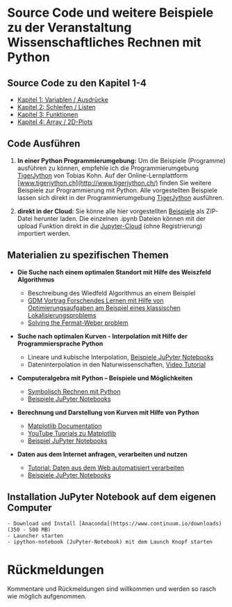 # Source Code und weitere Beispiele zu der Veranstaltung Wissenschaftliches Rechnen mit Python 

## Source Code zu den Kapitel 1-4

- [Kapitel 1: Variablen / Ausdrücke](Kapitel_1_Variablen_Ausdruecke.ipynb)
- [Kapitel 2: Schleifen / Listen](Kapitel_2_Schleifen_Listen.ipynb)
- [Kapitel 3: Funktionen](Kapitel_3_Funktionen.ipynb)
- [Kapitel 4: Array / 2D-Plots](Kapitel_4_Array_Plots.ipynb)

## Code Ausführen
1. __In einer Python Programmierumgebung:__ Um die Beispiele (Programme) ausführen zu können, empfehle ich die Programmierumgebung [TigerJython](http://jython.tobiaskohn.ch/index-de.html) von Tobias Kohn. Auf der Online-Lernplattform [www.tigerjython.ch](http://www.tigerjython.ch/) finden Sie weitere Beispiele zur Programmierung mit Python. Alle vorgestellten Beispiele lassen sich direkt in der Programmierumgebung [TigerJython](http://jython.tobiaskohn.ch/index-de.html) ausführen. 

2. __direkt in der Cloud:__ Sie könne alle hier vorgestellten [Beispiele](https://github.com/mgje/PIUMP/archive/master) als ZIP-Datei herunter laden. Die einzelnen .ipynb Dateien können mit der upload Funktion direkt in die [Jupyter-Cloud](https://try.jupyter.org/) (ohne Registrierung) importiert werden. 

## Materialien zu spezifischen Themen

- __Die Suche nach einem optimalen Standort mit Hilfe des Weiszfeld Algorithmus__ 
 	- Beschreibung des Wiedfeld Algorithmus an einem Beispiel
  	- [GDM Vortrag  Forschendes Lernen mit Hilfe von Optimierungsaufgaben am Beispiel eines klassischen Lokalisierungsproblems](http://mgje.github.io/presentations/GDM2015/#/)
  	- [Solving the Fermat-Weber problem](http://mgje.github.io/presentations/Budapest2014/#/)

- __Suche nach optimalen Kurven - Interpolation mit Hilfe der Programmiersprache Python__ 
	- Lineare und kubische Interpolation, [Beispiele JuPyter Notebooks](Interpolation_mit_SciPy_und_NumPy.ipynb)
	- Dateninterpolation in den Naturwissenschaften, [Video Tutorial](https://www.youtube.com/watch?v=sNxW40hHSZU)

- __Computeralgebra mit Python – Beispiele und Möglichkeiten__
	- [Symbolisch Rechnen mit Python](https://vimeo.com/77921640)
	- [Beispiele JuPyter Notebooks](Computeralgebra_mit_Python.ipynb)

- __Berechnung und Darstellung von Kurven mit Hilfe von Python__ 
	- [Matplotlib Documentation](http://matplotlib.org/contents.html#)
	- [YouTube Tuorials zu Matplotlib](https://www.youtube.com/watch?v=q7Bo_J8x_dw)
	- [Beispiel JuPyter Notebooks](matplotlib.ipynb)

- __Daten aus dem Internet anfragen, verarbeiten und nutzen__
	- [Tutorial: Daten aus dem Web automatisiert verarbeiten](http://mgje.github.io/presentations/webprog/#/)
	- [Beispiele JuPyter Notebooks](Daten_aus_dem_Internet_verarbeiten.ipynb)
	
## Installation JuPyter Notebook auf dem eigenen Computer
	- Download und Install [Anaconda](https://www.continuum.io/downloads) (350 - 500 MB)
	- Launcher starten
	- ipython-notebook (JuPyter-Notebook) mit dem Launch Knopf starten

Rückmeldungen
=============
Kommentare und Rückmeldungen sind willkommen und werden so rasch wie möglich aufgenommen.
